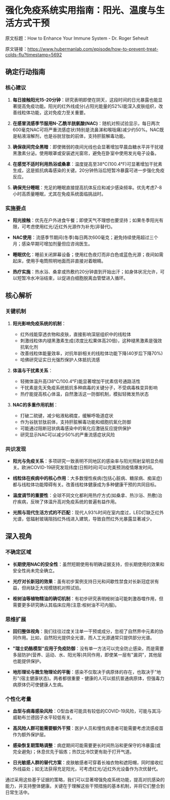 # 强化免疫系统实用指南：阳光、温度与生活方式干预

原文标题：How to Enhance Your Immune System - Dr. Roger Seheult

原文链接：https://www.hubermanlab.com/episode/how-to-prevent-treat-colds-flu?timestamp=5692

## 确定行动指南

### 核心建议
1. **每日接触阳光15-20分钟**：研究表明即使在阴天，这段时间的日光暴露也能显著提高免疫功能。阳光的红外线成分(占阳光能量的52%)能深入皮肤组织，改善线粒体功能，这对免疫力至关重要。
   
2. **在感冒流感季节服用N-乙酰半胱氨酸(NAC)**：随机对照试验显示，每日两次600毫克NAC可将严重流感症状(特别是流鼻涕和喉咙痛)减少约50%。NAC既是粘液溶解剂，也是谷胱甘肽的前体，支持肝脏解毒功能。

3. **确保夜间完全黑暗**：即使微弱的夜间光线也会显著增加早晨血糖水平并干扰褪黑激素分泌。使用眼罩或安装遮光窗帘，避免在卧室中使用发光电子设备。

4. **在感觉不适时利用热浴或桑拿**：温度提高至38°C(100.4°F)可显著增加干扰素生成，这是抵抗病毒感染的关键。20分钟热浴后短暂冷暴露可进一步强化免疫反应。

5. **确保充分睡眠**：充足的睡眠直接提高抗体反应和减少感染频率。优先考虑7-8小时高质量睡眠，尤其在免疫系统面临挑战时。

### 实施要点
- **阳光接触**：优先在户外进食午餐；即使天气不理想也要坚持；如果冬季阳光有限，可考虑使用红光/近红外光源作为补充(非替代)。
  
- **NAC使用**：流感季节期间(冬季)每日两次600毫克；避免持续使用超过三个月；感染早期可增加剂量但应咨询医生。
  
- **睡眠优化**：睡前关闭屏幕设备；使用红色夜灯而非白色或蓝色光源；夜间如需起床，使用手电筒照明地面而非直接对着眼睛。
  
- **热疗实施**：热水浴、桑拿或热敷约20分钟直到开始出汗；如身体状况允许，可以短暂冷水冲浴结束，以促进白细胞脱离血管壁进入循环。

## 核心解析

### 关键机制
1. **阳光影响免疫系统的机制**：
   - 红外线能穿透衣物和皮肤，直接影响深层组织中的线粒体
   - 刺激线粒体内褪黑激素生成(浓度比松果体高20倍)，这种褪黑激素是强效抗氧化剂
   - 改善线粒体能量效率，对抗年龄相关的线粒体功能下降(40岁后下降70%)
   - 哈佛研究证实日光强烈保护人体抵抗流感

2. **体温与干扰素关系**：
   - 轻微体温升高(38°C/100.4°F)能显著增加干扰素信号通路活性
   - 干扰素是先天免疫系统抵抗多种病毒的关键分子，不受病毒株变异影响
   - 热疗能提高核心体温，自然激活这一防御机制，模拟轻微发热状态

3. **NAC的多重作用机制**：
   - 打破二硫键，减少粘液粘稠度，缓解呼吸道症状
   - 作为谷胱甘肽前体，支持肝脏解毒功能和细胞抗氧化防御
   - 可能通过阻断冠状病毒感染中的氧化应激链反应提供保护
   - 研究显示NAC可以减少50%的严重流感症状风险

### 共识发现
- **阳光与免疫关系**：多项研究一致表明不同地区的感染率与阳光照射呈明显负相关。欧洲COVID-19研究发现纬度(日照时间)可以完美预测疫情爆发时间。

- **线粒体在疾病中的核心作用**：大多数慢性疾病(包括心脏病、糖尿病、痴呆症)都与线粒体功能障碍有关。改善线粒体健康成为多种健康干预的共同目标。

- **温度调节的重要性**：全球不同文化都利用热疗方式(如桑拿、热沙浴、热敷)治疗疾病，反映了体温升高对免疫系统的普遍有益作用。

- **光照与现代生活方式的不匹配**：现代人93%时间在室内度过，LED灯缺乏红外光谱，低辐射玻璃阻挡红外线进入建筑，导致自然红外光暴露显著减少。

## 深入视角

### 不确定区域
- **长期使用NAC的安全性**：虽然短期使用有明确证据支持，但长期使用的效果和安全性尚未完全确立。

- **光疗对长新冠的效果**：虽有初步案例支持日光和间歇性禁食对长新冠症状有益，但尚缺乏大规模随机对照试验。

- **桉树油等植物精油的确切机制**：有初步研究表明桉树油可能刺激吞噬作用，但需要更多研究确认其临床应用(注意:桉树油不可内服)。

### 思维扩展
- **回归整体视角**：我们往往过度关注单一干预或成分，忽视了自然界中元素的协同作用。比如，自然阳光提供全光谱，而人工光源通常只提供部分光谱。

- **"瑞士奶酪模型"应用于免疫防御**：没有单一方法可以完全防止感染，而是需要多层防护(营养、运动、水、阳光等)共同作用，即使某一层有"漏洞"，其他层也能提供保护。

- **地形理论与微生物理论的平衡**：感染不仅取决于病原体的存在，也取决于"地形"(宿主健康状态)。两者都很重要 - 健康的人可以抵抗普通病原体，但强毒力病原体仍可使健康人生病。

### 个性化考量
- **血型与病毒感染风险**：O型血者可能具有较低的COVID-19风险，可能与其冯·威勒布兰德因子水平较低有关。

- **高风险人群可能需要额外干预**：医护人员和慢性病患者可能需要考虑流感疫苗作为额外保护层。

- **感染恢复期策略调整**：病症期间可能需要更长时间热浴和更保守的冷暴露(或完全避免)；休息优先于锻炼；热饮比冷饮更有助于打开气道。

- **日光敏感人群的替代方案**：皮肤敏感者可穿着长袖衣物和遮阳帽，同时接收红外线益处；如无法获得充足阳光，可考虑红光/近红外光设备作为次优替代。

通过采用这些基于证据的策略，我们可以显著增强免疫系统功能，提高对抗感染的能力，并支持整体健康。关键在于理解这些干预措施的基本机制，并将它们整合到日常生活中。
